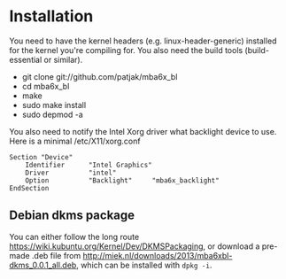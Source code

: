# Installation

You need to have the kernel headers (e.g. linux-header-generic) installed for the kernel you're compiling for. You also need the build tools (build-essential or similar).

* git clone git://github.com/patjak/mba6x_bl
* cd mba6x_bl
* make
* sudo make install
* sudo depmod -a

You also need to notify the Intel Xorg driver what backlight device to use. Here is a minimal /etc/X11/xorg.conf

    Section "Device"
        Identifier      "Intel Graphics"
        Driver          "intel"
        Option          "Backlight"     "mba6x_backlight"
    EndSection

## Debian dkms package

You can either follow the long route <https://wiki.kubuntu.org/Kernel/Dev/DKMSPackaging>, or
download a pre-made .deb file from <http://miek.nl/downloads/2013/mba6xbl-dkms_0.0.1_all.deb>,
which can be installed with `dpkg -i`.
